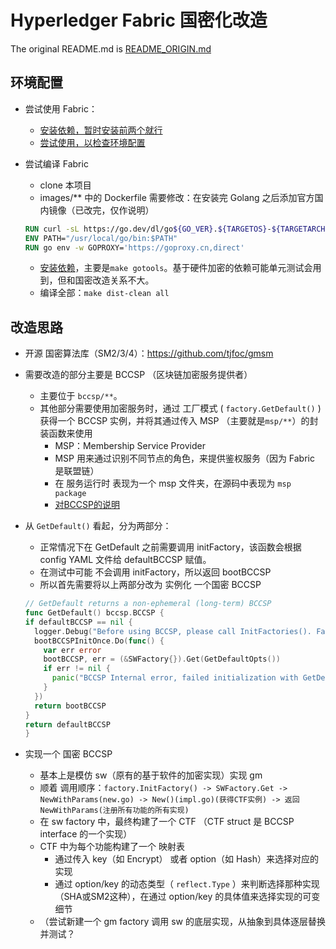# Hyperledger Fabric 国密化改造

The original README.md is [README_ORIGIN.md](README_ORIGIN.md)

## 环境配置

- 尝试使用 Fabric：
  - [安装依赖，暂时安装前两个就行](https://hyperledger-fabric.readthedocs.io/en/latest/getting_started.html)
  - [尝试使用，以检查环境配置](https://hyperledger-fabric.readthedocs.io/en/latest/test_network.html)
- 尝试编译 Fabric
  - clone 本项目
  - images/** 中的 Dockerfile 需要修改：在安装完 Golang 之后添加官方国内镜像（已改完，仅作说明）

  ```dockerfile
  RUN curl -sL https://go.dev/dl/go${GO_VER}.${TARGETOS}-${TARGETARCH}.tar.gz | tar zxf - -C /usr/local
  ENV PATH="/usr/local/go/bin:$PATH"
  RUN go env -w GOPROXY='https://goproxy.cn,direct'
  ```

  - [安装依赖](https://hyperledger-fabric.readthedocs.io/en/latest/dev-setup/devenv.html)，主要是`make gotools`。基于硬件加密的依赖可能单元测试会用到，但和国密改造关系不大。
  - 编译全部：`make dist-clean all`

## 改造思路

- 开源 国密算法库（SM2/3/4）：<https://github.com/tjfoc/gmsm>
- 需要改造的部分主要是 BCCSP （区块链加密服务提供者）
  - 主要位于 `bccsp/**`。
  - 其他部分需要使用加密服务时，通过 工厂模式 ( `factory.GetDefault()` ) 获得一个 BCCSP 实例，并将其通过传入 MSP （主要就是`msp/**`）的封装函数来使用
    - MSP：Membership Service Provider
    - MSP 用来通过识别不同节点的角色，来提供鉴权服务（因为 Fabric 是联盟链）
    - 在 服务运行时 表现为一个 msp 文件夹，在源码中表现为 `msp package`
    - [对BCCSP的说明](https://hyperledgercn.github.io/hyperledgerDocs/blockchain-crypto-service-provider_zh/#bccsp)
- 从 `GetDefault()` 看起，分为两部分：
  - 正常情况下在 GetDefault 之前需要调用 initFactory，该函数会根据 config YAML 文件给 defaultBCCSP 赋值。
  - 在测试中可能 不会调用 initFactory，所以返回 bootBCCSP
  - 所以首先需要将以上两部分改为 实例化 一个国密 BCCSP

  ```go
  // GetDefault returns a non-ephemeral (long-term) BCCSP
  func GetDefault() bccsp.BCCSP {
  if defaultBCCSP == nil {
    logger.Debug("Before using BCCSP, please call InitFactories(). Falling back to bootBCCSP.")
    bootBCCSPInitOnce.Do(func() {
      var err error
      bootBCCSP, err = (&SWFactory{}).Get(GetDefaultOpts())
      if err != nil {
        panic("BCCSP Internal error, failed initialization with GetDefaultOpts!")
      }
    })
    return bootBCCSP
  }
  return defaultBCCSP
  }
  ```

- 实现一个 国密 BCCSP
  - 基本上是模仿 sw（原有的基于软件的加密实现）实现 gm
  - 顺着 调用顺序：`factory.InitFactory() -> SWFactory.Get -> NewWithParams(new.go) -> New()(impl.go)(获得CTF实例) -> 返回 NewWithParams(注册所有功能的所有实现)`
  - 在 sw factory 中，最终构建了一个 CTF （CTF struct 是 BCCSP interface 的一个实现）
  - CTF 中为每个功能构建了一个 映射表
    - 通过传入 key（如 Encrypt） 或者 option（如 Hash）来选择对应的实现
    - 通过 option/key 的动态类型（ `reflect.Type` ）来判断选择那种实现（SHA或SM2这种），在通过 option/key 的具体值来选择实现的可变细节
  - （尝试新建一个 gm factory 调用 sw 的底层实现，从抽象到具体逐层替换并测试？

